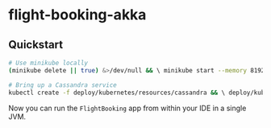 # flight-booking-akka

## Quickstart

```sh
# Use minikube locally
(minikube delete || true) &>/dev/null && \ minikube start --memory 8192 && \ eval $(minikube docker-env)

# Bring up a Cassandra service
kubectl create -f deploy/kubernetes/resources/cassandra && \ deploy/kubernetes/scripts/kubectl-wait-for-pods && \ kubectl exec cassandra-0 -- nodetool status
```

Now you can run the `FlightBooking` app from within your IDE in a single JVM.